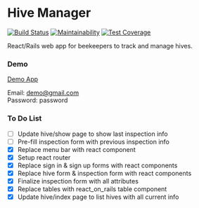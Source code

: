 # Hive Manager

[![Build Status](https://www.travis-ci.com/epair/hive_manager.svg?branch=main)](https://www.travis-ci.com/epair/hive_manager)
[![Maintainability](https://api.codeclimate.com/v1/badges/2ae1ac5c1974c3866dfe/maintainability)](https://codeclimate.com/github/epair/hive_manager/maintainability)
[![Test Coverage](https://api.codeclimate.com/v1/badges/2ae1ac5c1974c3866dfe/test_coverage)](https://codeclimate.com/github/epair/hive_manager/test_coverage)

React/Rails web app for beekeepers to track and manage hives.

### Demo

[Demo App](https://immense-atoll-78821.herokuapp.com/)

Email: demo@gmail.com</br>
Password: password

### To Do List

- [ ] Update hive/show page to show last inspection info
- [ ] Pre-fill inspection form with previous inspection info
- [x] Replace menu bar with react component
- [x] Setup react router
- [x] Replace sign in & sign up forms with react components
- [x] Replace hive form & inspection form with react components
- [x] Finalize inspection form with all attributes
- [x] Replace tables with react_on_rails table component
- [x] Update hive/index page to list hives with all current info
